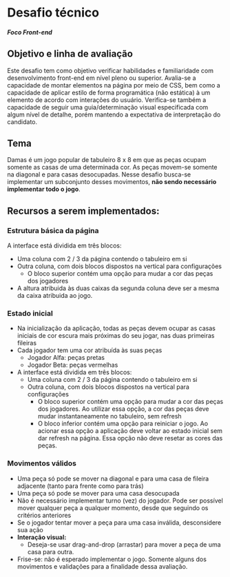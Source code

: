 # Desafio técnico
##### Foco Front-end

## Objetivo e linha de avaliação

Este desafio tem como objetivo verificar habilidades e familiaridade com desenvolvimento front-end em nível pleno ou superior.
Avalia-se a capacidade de montar elementos na página por meio de CSS, bem como a capacidade de aplicar estilo de forma programática (não estática) à um elemento de acordo com interações do usuário.
Verifica-se também a capacidade de seguir uma guia/determinação visual especificada com algum nível de detalhe, porém mantendo a expectativa de interpretação do candidato.

## Tema

Damas é um jogo popular de tabuleiro 8 x 8 em que as peças ocupam somente as casas de uma determinada cor. As peças movem-se somente na diagonal e para casas desocupadas.
Nesse desafio busca-se implementar um subconjunto desses movimentos, **não sendo necessário implementar todo o jogo**.

## Recursos a serem implementados:
### Estrutura básica da página

A interface está dividida em três blocos:
- Uma coluna com 2 / 3 da página contendo o tabuleiro em si
- Outra coluna, com dois blocos dispostos na vertical para configurações
    - O bloco superior contém uma opção para mudar a cor das peças dos jogadores
- A altura atribuida às duas caixas da segunda coluna deve ser a mesma da caixa atribuida ao jogo.

### Estado inicial
- Na inicialização da aplicação, todas as peças devem ocupar as casas iniciais de cor escura mais próximas do seu jogar, nas duas primeiras fileiras
- Cada jogador tem uma cor atribuída às suas peças
    - Jogador Alfa: peças pretas
    - Jogador Beta: peças vermelhas
- A interface está dividida em três blocos:
    - Uma coluna com 2 / 3 da página contendo o tabuleiro em si
    - Outra coluna, com dois blocos dispostos na vertical para configurações
        - O bloco superior contém uma opção para mudar a cor das peças dos jogadores. Ao utilizar essa opção, a cor das peças deve mudar instantaneamente no tabuleiro, sem refresh
        - O bloco inferior contém uma opção para reiniciar o jogo. Ao acionar essa opção a aplicação deve voltar ao estado inicial sem dar refresh na página. Essa opção não deve resetar as cores das peças.

### Movimentos válidos
- Uma peça só pode se mover na diagonal e para uma casa de fileira adjacente (tanto para frente como para trás)
- Uma peça só pode se mover para uma casa desocupada
- Não é necessário implementar turno (vez) do jogador. Pode ser possível mover qualquer peça a qualquer momento, desde que seguindo os critérios anteriores
- Se o jogador tentar mover a peça para uma casa inválida, desconsidere sua ação
- **Interação visual:**
    - Deseja-se usar drag-and-drop (arrastar) para mover a peça de uma casa para outra.
- Frise-se: não é esperado implementar o jogo. Somente alguns dos movimentos e validações para a finalidade dessa avaliação.

